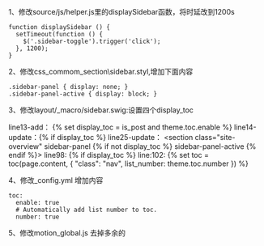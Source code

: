 1、修改source/js/helper.js里的displaySidebar函数，将时延改到1200s

```
function displaySidebar () {
  setTimeout(function () {
    $('.sidebar-toggle').trigger('click');
  }, 1200);
}
```

2、修改css\_commom\_section\sidebar.styl,增加下面内容

```
.sidebar-panel { display: none; }
.sidebar-panel-active { display: block; }
```

3、修改layout/_macro/sidebar.swig:设置四个display_toc

line13-add： {% set display_toc = is_post and theme.toc.enable %}
line14-update：{% if display_toc %}
line25-update：      <section class="site-overview" sidebar-panel {% if not display_toc %} sidebar-panel-active {% endif %}>
line98:      {% if display_toc %}
line:102:            {% set toc = toc(page.content, { "class": "nav", list_number: theme.toc.number }) %}


4、修改_config.yml
增加内容
```
toc:
  enable: true
  # Automatically add list number to toc.
  number: true
```

5、修改motion_global.js
去掉多余的

